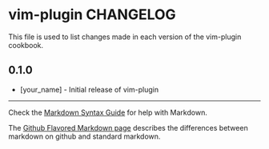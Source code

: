 vim-plugin CHANGELOG
====================

This file is used to list changes made in each version of the vim-plugin cookbook.

0.1.0
-----
- [your_name] - Initial release of vim-plugin

- - -
Check the [Markdown Syntax Guide](http://daringfireball.net/projects/markdown/syntax) for help with Markdown.

The [Github Flavored Markdown page](http://github.github.com/github-flavored-markdown/) describes the differences between markdown on github and standard markdown.
